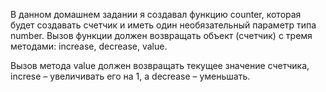 В данном домашнем задании я создавал функцию counter, которая будет создавать счетчик и иметь один необязательный параметр типа number. Вызов функции должен возвращать объект (счетчик) с тремя методами: increase, decrease, value.

Вызов метода value должен возвращать текущее значение счетчика, increse – увеличивать его на 1, а decrease – уменьшать.